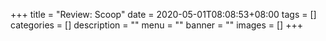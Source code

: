 +++
title = "Review: Scoop"
date = 2020-05-01T08:08:53+08:00
tags = []
categories = []
description = ""
menu = ""
banner = ""
images = []
+++
